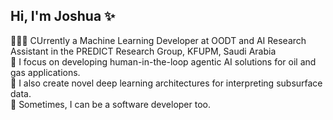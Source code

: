 ## Hi, I'm Joshua ✨

👨🏻‍💻 CUrrently a Machine Learning Developer at OODT and AI Research Assistant in the PREDICT Research Group, KFUPM, Saudi Arabia <br>
🤖 I focus on developing human-in-the-loop agentic AI solutions for oil and gas applications.<br>
🚀 I also create novel deep learning architectures for interpreting subsurface data.<br>
🫣 Sometimes, I can be a software developer too.<br>
 
